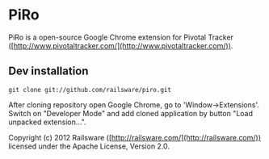 # PiRo

PiRo is a open-source Google Chrome extension for Pivotal Tracker ([http://www.pivotaltracker.com/](http://www.pivotaltracker.com/)). 

## Dev installation

    git clone git://github.com/railsware/piro.git
    
After cloning repository open Google Chrome, go to 'Window->Extensions'. Switch on "Developer Mode" and add cloned application by button "Load unpacked extension...".
      
Copyright (c) 2012 Railsware ([http://railsware.com/](http://railsware.com/)) licensed under the Apache License, Version 2.0.